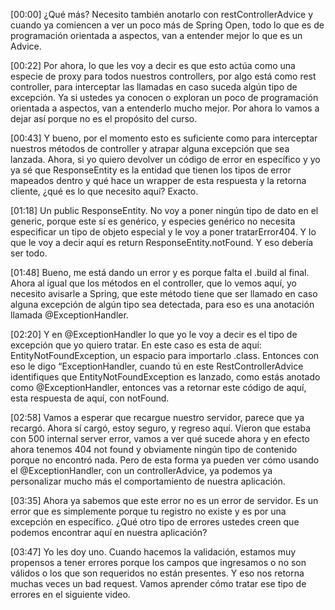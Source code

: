 [00:00] ¿Qué más? Necesito también anotarlo con restControllerAdvice y cuando ya comiencen a ver un poco más de Spring Open, todo lo que es de programación orientada a aspectos, van a entender mejor lo que es un Advice.

[00:22] Por ahora, lo que les voy a decir es que esto actúa como una especie de proxy para todos nuestros controllers, por algo está como rest controller, para interceptar las llamadas en caso suceda algún tipo de excepción. Ya si ustedes ya conocen o exploran un poco de programación orientada a aspectos, van a entenderlo mucho mejor. Por ahora lo vamos a dejar así porque no es el propósito del curso.

[00:43] Y bueno, por el momento esto es suficiente como para interceptar nuestros métodos de controller y atrapar alguna excepción que sea lanzada. Ahora, si yo quiero devolver un código de error en específico y yo ya sé que ResponseEntity es la entidad que tienen los tipos de error mapeados dentro y qué hace un wrapper de esta respuesta y la retorna cliente, ¿qué es lo que necesito aquí? Exacto.

[01:18] Un public ResponseEntity. No voy a poner ningún tipo de dato en el generic, porque este sí es genérico, y especies genérico no necesita especificar un tipo de objeto especial y le voy a poner tratarError404. Y lo que le voy a decir aquí es return ResponseEntity.notFound. Y eso debería ser todo.

[01:48] Bueno, me está dando un error y es porque falta el .build al final. Ahora al igual que los métodos en el controller, que lo vemos aquí, yo necesito avisarle a Spring, que este método tiene que ser llamado en caso alguna excepción de algún tipo sea detectada, para eso es una anotación llamada @ExceptionHandler.

[02:20] Y en @ExceptionHandler lo que yo le voy a decir es el tipo de excepción que yo quiero tratar. En este caso es esta de aquí: EntityNotFoundException, un espacio para importarlo .class. Entonces con eso le digo “ExceptionHandler, cuando tú en este RestControllerAdvice identifiques que EntityNotFoundException es lanzado, como estás anotado como @ExceptionHandler, entonces vas a retornar este código de aquí, esta respuesta de aquí, con notFound.

[02:58] Vamos a esperar que recargue nuestro servidor, parece que ya recargó. Ahora sí cargó, estoy seguro, y regreso aquí. Vieron que estaba con 500 internal server error, vamos a ver qué sucede ahora y en efecto ahora tenemos 404 not found y obviamente ningún tipo de contenido porque no encontró nada. Pero de esta forma ya pueden ver cómo usando el @ExceptionHandler, con un controllerAdvice, ya podemos ya personalizar mucho más el comportamiento de nuestra aplicación.

[03:35] Ahora ya sabemos que este error no es un error de servidor. Es un error que es simplemente porque tu registro no existe y es por una excepción en específico. ¿Qué otro tipo de errores ustedes creen que podemos encontrar aquí en nuestra aplicación?

[03:47] Yo les doy uno. Cuando hacemos la validación, estamos muy propensos a tener errores porque los campos que ingresamos o no son válidos o los que son requeridos no están presentes. Y eso nos retorna muchas veces un bad request. Vamos aprender cómo tratar ese tipo de errores en el siguiente video.